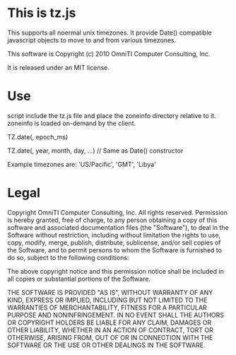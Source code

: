 This is tz.js
=============

This supports all noermal unix timezones.  It provide Date() compatible
javascript objects to move to and from various timezones.

This software is Copyright (c) 2010 OmniTI Computer Consulting, Inc.

It is released under an MIT license.

Use
===

script include the tz.js file and place the zoneinfo directory relative
to it.  zoneinfo is loaded on-demand by the client.

TZ.date(<timzone>, epoch_ms)

TZ.date(<timezone>, year, month, day, ...) // Same as Date() constructor

Example timezones are: 'US/Pacific', 'GMT', 'Libya'

Legal
====

Copyright OmniTI Computer Consulting, Inc. All rights reserved.
Permission is hereby granted, free of charge, to any person obtaining a copy
of this software and associated documentation files (the "Software"), to
deal in the Software without restriction, including without limitation the
rights to use, copy, modify, merge, publish, distribute, sublicense, and/or
sell copies of the Software, and to permit persons to whom the Software is
furnished to do so, subject to the following conditions:

The above copyright notice and this permission notice shall be included in
all copies or substantial portions of the Software.

THE SOFTWARE IS PROVIDED "AS IS", WITHOUT WARRANTY OF ANY KIND, EXPRESS OR
IMPLIED, INCLUDING BUT NOT LIMITED TO THE WARRANTIES OF MERCHANTABILITY,
FITNESS FOR A PARTICULAR PURPOSE AND NONINFRINGEMENT. IN NO EVENT SHALL THE
AUTHORS OR COPYRIGHT HOLDERS BE LIABLE FOR ANY CLAIM, DAMAGES OR OTHER
LIABILITY, WHETHER IN AN ACTION OF CONTRACT, TORT OR OTHERWISE, ARISING
FROM, OUT OF OR IN CONNECTION WITH THE SOFTWARE OR THE USE OR OTHER DEALINGS
IN THE SOFTWARE.
